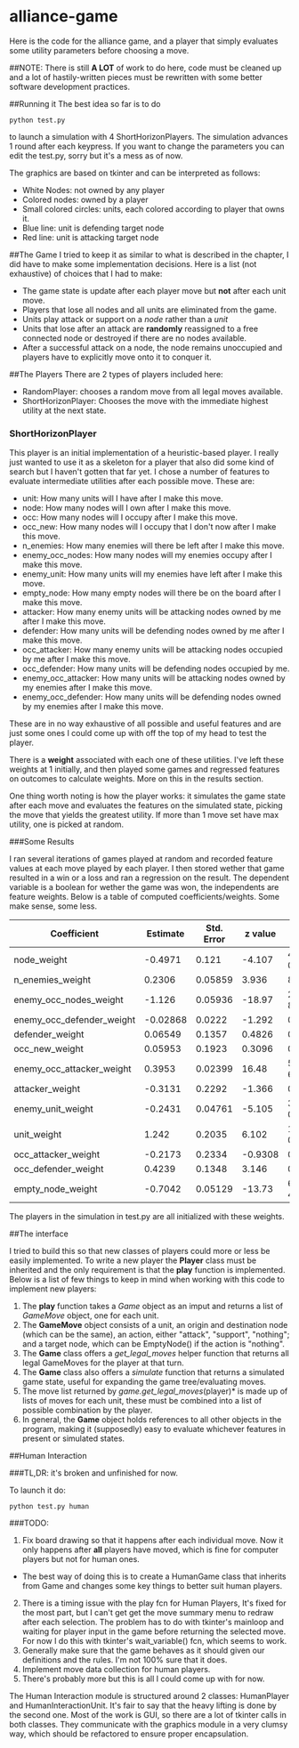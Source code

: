 # alliance-game

Here is the code for the alliance game, and a player that simply evaluates some utility parameters before choosing a move.

##NOTE:
There is still **A LOT** of work to do here, code must be cleaned up and a lot of hastily-written pieces must be rewritten with some better software development practices. 

##Running it
The best idea so far is to do

	python test.py

to launch a simulation with 4 ShortHorizonPlayers. The simulation advances 1 round after each keypress.
If you want to change the parameters you can edit the test.py, sorry but it's a mess as of now. 


The graphics are based on tkinter and can be interpreted as follows:

* White Nodes: not owned by any player
* Colored nodes: owned by a player
* Small colored circles: units, each colored according to player that owns it.
* Blue line: unit is defending target node
* Red line: unit is attacking target node


##The Game
I tried to keep it as similar to what is described in the chapter, I did have to make some implementation decisions.
Here is a list (not exhaustive) of choices that I had to make:

* The game state is update after each player move but **not** after each unit move.
* Players that lose all nodes and all units are eliminated from the game.
* Units play attack or support on a *node* rather than a *unit*
* Units that lose after an attack are **randomly** reassigned to a free connected node or destroyed if there are no nodes available.
* After a successful attack on a node, the node remains unoccupied and players have to explicitly move onto it to conquer it.


##The Players
There are 2 types of players included here:

* RandomPlayer: chooses a random move from all legal moves available.
* ShortHorizonPlayer: Chooses the move with the immediate highest utility at the next state.

### ShortHorizonPlayer
This player is an initial implementation of a heuristic-based player. I really just wanted to use it as a skeleton for a player that
also did some kind of search but I haven't gotten that far yet. I chose a number of features to evaluate intermediate utilities after each possible move. These are:

* unit: How many units will I have after I make this move.
* node: How many nodes will I own after I make this move.
* occ: How many nodes will I occupy after I make this move. 
* occ_new: How many nodes will I occupy that I don't now after I make this move.
* n_enemies: How many enemies will there be left after I make this move.
* enemy_occ_nodes: How many nodes will my enemies occupy after I make this move.
* enemy_unit: How many units will my enemies have left after I make this move.
* empty_node: How many empty nodes will there be on the board after I make this move.
* attacker: How many enemy units will be attacking nodes owned by me after I make this move.
* defender: How many units will be defending nodes owned by me after I make this move.
* occ_attacker: How many enemy units will be attacking nodes occupied by me after I make this move.
* occ_defender: How many units will be defending nodes occupied by me.
* enemy_occ_attacker: How many units will be attacking nodes owned by my enemies after I make this move.
* enemy_occ_defender: How many units will be defending nodes owned by my enemies after I make this move.

These are in no way exhaustive of all possible and useful features and are just some ones I could come up with off the top of my head to test the player.

There is a **weight** associated with each one of these utilities. I've left these weights at 1 initially, and then played some games
and regressed features on outcomes to calculate weights. More on this in the results section.

One thing worth noting is how the player works: it simulates the game state after each move and evaluates the features on the simulated state, picking the move that yields the greatest utility. If more than 1 move set have max utility, one is picked at random.

###Some Results

I ran several iterations of games played at random and recorded feature values at each move played by each player. I then stored wether that game resulted in a win or a loss and ran a regression on the result. The dependent variable is a boolean for wether the game was won, the independents are feature weights. Below is a table of computed coefficients/weights. Some make sense, some less. 

Coefficient | Estimate | Std. Error  | z value | Pr(>z) 
---------------|--------------|--------------|-----------|--------
node_weight | -0.4971 |  0.121  |    -4.107  | 4.005e-05 
n_enemies_weight | 0.2306  |   0.05859   |   3.936  | 8.27e-05
enemy_occ_nodes_weight | -1.126  | 0.05936  | -18.97  | 2.943e-80
enemy_occ_defender_weight | -0.02868   |  0.0222    | -1.292   | 0.1964
defender_weight | 0.06549  |    0.1357  |   0.4826 |  0.6293
occ_new_weight |        0.05953 |     0.1923 |    0.3096 |  0.7569
enemy_occ_attacker_weight  | 0.3953  |  0.02399   |   16.48 |  5.319e-61
attacker_weight | -0.3131  |    0.2292  |   -1.366 |  0.172
enemy_unit_weight |     -0.2431  |   0.04761 |    -5.105  | 3.299e-07
unit_weight |   1.242  |     0.2035  |    6.102 |  1.045e-09
occ_attacker_weight |    -0.2173  |    0.2334  |   -0.9308  | 0.3519
occ_defender_weight |   0.4239  |    0.1348  |    3.146  | 0.001658
empty_node_weight |  -0.7042   |  0.05129  |   -13.73 |  6.851e-43


The players in the simulation in test.py are all initialized with these weights. 


##The interface

I tried to build this so that new classes of players could more or less be easily implemented. To write a new player the **Player** class must be inherited and the only requirement is that the **play** function is implemented. Below is a list of few things to keep in mind when working with this code to implement new players:

1. The **play** function takes a *Game* object as an imput and returns a list of *GameMove* object, one for each unit.
2. The **GameMove** object consists of a unit, an origin and destination node (which can be the same), an action, either "attack", "support", "nothing"; and a target node, which can be EmptyNode() if the action is "nothing".
3. The **Game** class offers a *get_legal_moves* helper function that returns all legal GameMoves for the player at that turn.
4. The **Game** class also offers a *simulate* function that returns a simulated game state, useful for expanding the game tree/evaluating moves.
5. The move list returned by *game.get_legal_moves*(player)* is made up of lists of moves for each unit, these must be combined into a list of possible combination by the player.
6. In general, the **Game** object holds references to all other objects in the program, making it (supposedly) easy to evaluate whichever features in present or simulated states. 


##Human Interaction

###TL,DR: it's broken and unfinished for now.

To launch it do:

	python test.py human

###TODO:

1. Fix board drawing so that it happens after each individual move. Now it only happens after **all** players have moved, which is fine for computer players but not for human ones.
- The best way of doing this is to create a HumanGame class that inherits from Game and changes some key things to better suit human players.
2. There is a timing issue with the play fcn for Human Players, It's fixed for the most part, but I can't get get the move summary menu to redraw after each selection. The problem has to do with tkinter's mainloop and waiting for player input in the game before returning the selected move. For now I do this with tkinter's wait_variable() fcn, which seems to work.
3. Generally make sure that the game behaves as it should given our definitions and the rules. I'm not 100% sure that it does.
5. Implement move data collection for human players.
4. There's probably more but this is all I could come up with for now.

The Human Interaction module is structured around 2 classes: HumanPlayer and HumanInteractionUnit. It's fair to say that the heavy lifting is done by the second one. Most of the work is GUI, so there are a lot of tkinter calls in both classes. They communicate with the graphics module in a very clumsy way, which should be refactored to ensure proper encapsulation.
